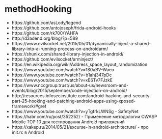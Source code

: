 # methodHooking
<ul>
  <li>https://github.com/asLody/legend</li>
<li>https://github.com/antojoseph/frida-android-hooks</li>
<li>https://github.com/rk700/YAHFA</li>
<li>http://d3adend.org/blog/?p=589</li>
<li>https://www.evilsocket.net/2015/05/01/dynamically-inject-a-shared-library-into-a-running-process-on-androidarm/</li>
<li>https://shunix.com/shared-library-injection-in-android/</li>
<li>https://github.com/evilsocket/arminject/</li>
<li>https://en.wikipedia.org/wiki/Address_space_layout_randomization</li>
<li>https://www.youtube.com/watch?v=1S0aBV-Waeo</li>
<li>https://www.youtube.com/watch?v=b1ahj347pDc</li>
<li>https://www.youtube.com/watch?v=xE6Tv7FJzkE</li>
<li>https://www.nccgroup.trust/us/about-us/newsroom-and-events/blog/2015/september/code-injection-on-android/</li>
<li>http://resources.infosecinstitute.com/android-hacking-and-security-part-25-hooking-and-patching-android-apps-using-xposed-framework/#gref</li>
  <li> https://www.youtube.com/watch?v=yTgfrkLWNSg - SafetyNet</li>
  <li> https://habr.com/ru/post/352252/ - Применение методологии OWASP Mobile TOP 10 для тестирования Android приложений</li>
  <li>https://xakep.ru/2014/05/21/excurse-in-android-architecture/ - про init.rc в Android</li>
</ul>
